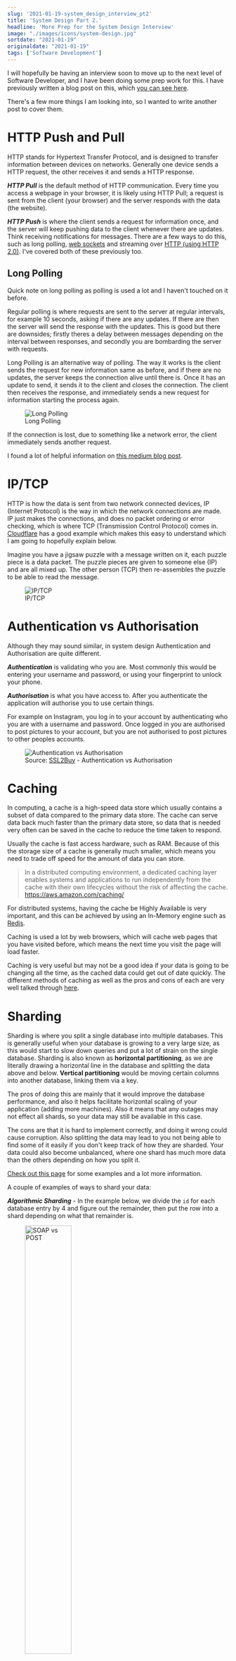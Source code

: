 ```yaml
---
slug: '2021-01-19-system_design_interview_pt2'
title: 'System Design Part 2.'
headline: 'More Prep for the System Design Interview'
image: "./images/icons/system-design.jpg"
sortdate: "2021-01-19"
originaldate: "2021-01-19"
tags: ['Software Development']
---
```


I will hopefully be having an interview soon to move up to the next level of Software Developer, and I have been doing some prep work for this. I have previously written a blog post on this, which <a href="https://joshlearningto.code.blog/2020/08/04/distributed-system-design/" target="_blank">you can see here</a>.

There's a few more things I am looking into, so I wanted to write another post to cover them.

# HTTP Push and Pull

HTTP stands for Hypertext Transfer Protocol, and is designed to transfer information between devices on networks. Generally one device sends a HTTP request, the other receives it and sends a HTTP response.

***HTTP Pull*** is the default method of HTTP communication. Every time you access a webpage in your browser, it is likely using HTTP Pull; a request is sent from the client (your browser) and the server responds with the data (the website).

***HTTP Push*** is where the client sends a request for information once, and the server will keep pushing data to the client whenever there are updates. Think receiving notifications for messages. There are a few ways to do this, such as long polling, <a href="https://joshlearningto.code.blog/2020/02/07/microsoft-70-480-exam-prep/" target="_blank">web sockets</a> and streaming over <a href="https://joshlearningto.code.blog/2020/01/03/http-pipelining-and-multiplexing/" target="_blank">HTTP (using HTTP 2.0)</a>. I've covered both of these previously too.

## Long Polling

Quick note on long polling as polling is used a lot and I haven't touched on it before.

Regular polling is where requests are sent to the server at regular intervals, for example 10 seconds, asking if there are any updates. If there are then the server will send the response with the updates. This is good but there are downsides; firstly theres a delay between messages depending on the interval between responses, and secondly you are bombarding the server with requests.

Long Polling is an alternative way of polling. The way it works is the client sends the request for new information same as before, and if there are no updates, the server keeps the connection alive until there is. Once it has an update to send, it sends it to the client and closes the connection. The client then receives the response, and immediately sends a new request for information starting the process again.

<div id="imageDiv">
    <figure>
        <img src="https://joshlearningtocode.files.wordpress.com/2021/01/long-polling.png" alt="Long Polling">
        <figcaption>Long Polling</figcaption>
    </figure>
</div>

If the connection is lost, due to something like a network error, the client immediately sends another request.

I found a lot of helpful information on <a href="https://medium.com/must-know-computer-science/system-design-client-server-communication-674818ca448d" target="_blank">this medium blog post</a>.

# IP/TCP

HTTP is how the data is sent from two network connected devices, IP (Internet Protocol) is the way in which the network connections are made. IP just makes the connections, and does no packet ordering or error checking, which is where TCP (Transmission Control Protocol) comes in. <a href="https://www.cloudflare.com/learning/ddos/glossary/tcp-ip/" target="_blank">Cloudflare</a> has a good example which makes this easy to understand which I am going to hopefully explain below.

Imagine you have a jigsaw puzzle with a message written on it, each puzzle piece is a data packet. The puzzle pieces are given to someone else (IP) and are all mixed up. The other person (TCP) then re-assembles the puzzle to be able to read the message.

<div id="imageDiv">
    <figure>
        <img src="https://joshlearningtocode.files.wordpress.com/2021/01/tcp-ip.png" alt="IP/TCP">
        <figcaption>IP/TCP</figcaption>
    </figure>
</div>

# Authentication vs Authorisation

Although they may sound similar, in system design Authentication and Authorisation are quite different. 

***Authentication*** is validating who you are. Most commonly this would be entering your username and password, or using your fingerprint to unlock your phone.

***Authorisation*** is what you have access to. After you authenticate the application will authorise you to use certain things. 

For example on Instagram, you log in to your account by authenticating who you are with a username and password. Once logged in you are authorised to post pictures to your account, but you are not authorised to post pictures to other peoples accounts.

<div id="imageDiv">
  <figure>
    <img src="https://joshlearningtocode.files.wordpress.com/2021/01/authentication-vs-authorization.jpg" alt="Authentication vs Authorisation"/>
    <figcaption>Source: <a href="https://www.ssl2buy.com/wiki/authentication-vs-authorization-whats-the-difference" target="_blank">SSL2Buy</a> - Authentication vs Authorisation</figcaption>
  </figure>
</div>

# Caching

In computing, a cache is a high-speed data store which usually contains a subset of data compared to the primary data store. The cache can serve data back much faster than the primary data store, so data that is needed very often can be saved in the cache to reduce the time taken to respond. 

Usually the cache is fast access hardware, such as RAM. Because of this the storage size of a cache is generally much smaller, which means you need to trade off speed for the amount of data you can store.
                            
<blockquote>
In a distributed computing environment, a dedicated caching layer enables systems and applications to run independently from the cache with their own lifecycles without the risk of affecting the cache.
<br>
<a href="https://aws.amazon.com/caching/" target="_blank">https://aws.amazon.com/caching/</a>
</blockquote>

For distributed systems, having the cache be Highly Available is very important, and this can be achieved by using an In-Memory engine such as <a href="https://aws.amazon.com/redis/" target="_blank">Redis</a>.

Caching is used a lot by web browsers, which will cache web pages that you have visited before, which means the next time you visit the page will load faster.

Caching is very useful but may not be a good idea if your data is going to be changing all the time, as the cached data could get out of date quickly. The different methods of caching as well as the pros and cons of each are very well talked through <a href="https://aws.amazon.com/caching/best-practices/" target="_blank">here</a>.

# Sharding

Sharding is where you split a single database into multiple databases. This is generally useful when your database is growing to a very large size, as this would start to slow down queries and put a lot of strain on the single database. Sharding is also known as **horizontal partitioning**, as we are literally drawing a horizontal line in the database and splitting the data above and below. **Vertical partitioning** would be moving certain columns into another database, linking them via a key.

The pros of doing this are mainly that it would improve the database performance, and also it helps facilitate horizontal scaling of your application (adding more machines). Also it means that any outages may not effect all shards, so your data may still be available in this case. 

The cons are that it is hard to implement correctly, and doing it wrong could cause corruption. Also splitting the data may lead to you not being able to find some of it easily if you don't keep track of how they are sharded. Your data could also become unbalanced, where one shard has much more data than the others depending on how you split it.

<a href="https://www.digitalocean.com/community/tutorials/understanding-database-sharding" target="_blank">Check out this page</a> for some examples and a lot more information.

A couple of examples of ways to shard your data:

***Algorithmic Sharding*** - In the example below, we divide the `id` for each database entry by 4 and figure out the remainder, then put the row into a shard depending on what that remainder is.

<div id="imageDiv">
  <figure>
    <img src="https://joshlearningtocode.files.wordpress.com/2021/01/algorithmic-sharding.png" style="width:50%;" alt="SOAP vs POST"/>
    <figcaption>Source: <a href="https://medium.com/@jeeyoungk/how-sharding-works-b4dec46b3f6" target="_blank">Medium: How Sharding Works - Jeeyoung Kim</a></figcaption>
  </figure>
</div>

***Dynamic Sharding*** - A separate locator service determines where each bit of data will go. This is more resilient, however a new single point of failure is introduced with the locator service, which is relied on to place the data and also retrieve it.

<div id="imageDiv">
  <figure>
    <img src="https://joshlearningtocode.files.wordpress.com/2021/01/dynamic-sharding.png" style="width:50%;" alt="SOAP vs POST"/>
    <figcaption>Source: <a href="https://medium.com/@jeeyoungk/how-sharding-works-b4dec46b3f6" target="_blank">Medium: How Sharding Works - Jeeyoung Kim</a></figcaption>
  </figure>
</div>

# Replication

I found the below in a blog post which I think really introduces data replication well.

<blockquote>
A data replica is an exact copy of a database. Replicas are constantly, iteratively synced with one another so their contents are kept as identical as possible. They generally come in two flavours, active and passive. Active replicas support read and write access and play an (unsurprisingly) active role in serving clients. Active replicas can help with scale, resilience and location-base performance. Passive replicas are generally maintained for failover purposes; they don’t support read or write and are only synced in one direction (from the master data). The job of a passive replica is to be ready to take over from the main replica if it fails.
<br>
<a href="https://blog.container-solutions.com/what-is-a-distributed-system" target="_blank">https://blog.container-solutions.com/what-is-a-distributed-system</a>
</blockquote>

This is different from a backup as a backup is made less often but is kept in multiple locations to ensure it is safe in the case of an emergency.

Data replication in distributed systems is very useful for multiple reasons:

1. ***Higher Availability***: If one node fails, then you will have another node with the same data already ready to go. Depending on how you replicate the data, you still might lose a bit of data this way.
2. ***Reduced Latency***: If you have replicas in multiple regions, then you can reduce latency by picking the closest node to the client requesting the data.
3. ***Read Scalability***: Queries can be split over replicas reducing the time taken to respond and the workload of the database

There are a few ways of doing data replication, each with pros and cons. I found <a href="https://medium.com/@sandeep4.verma/data-replication-in-distributed-systems-part-1-13f52410faa3" target="_blank">an excellent blog post</a> which outlines all the below in a lot of detail, so below is my summary.

## Single Leader

This is the most common replication method. In single leader replication, a single node is designated as the primary node. Each other node then becomes a secondary node, and when the primary node receives data, it will write it, then send the data to each of the secondary nodes to also write. This can be done either synchronously or asynchronously. 

If done synchronously, then the primary node will await a response from all of the secondary nodes that says they were able to write the data successfully. If done asynchronously then the primary node sends the data to the other nodes but carries on regardless of whether they succeed or not. Doing it synchronously means that your data is consistent across all nodes, which means that any node could become the primary, and data can be read from any node at any time. However it is slow, as you need to wait for each node to update, and if one node suddenly becomes unavailable, then the whole system will hang waiting for it to respond. Asynchronous is therefore a lot faster, however can lead to issues where the nodes are not consistent with each other, leading to problems when reading data from a secondary node or if you have to switch primary nodes.

The reality is due to the drawbacks of both, a little of each is used, known as semi-synchronous replication. For example the primary node will send the data to all secondary nodes, but only wait until one or the majority of them has responded to carry on. This means that the data is definitely stored on another node, if not all of them. Again this has shortcomings as the node that successfully replicated the first bit of data, may not replicate any other data, and you would never know as long as the rest did, but it is a compromise between data availability and consistency.

## Multi Leader

Multi Leader is very similar to Single Leader, except each node is the primary node for certain data, and a secondary node for other data.

<div id="imageDiv">
  <figure>
    <img src="https://joshlearningtocode.files.wordpress.com/2021/01/multi-leader-vs-single-leader.png" alt="Single vs Multi Leader"/>
    <figcaption>Single vs Multi Leader</figcaption>
  </figure>
</div>

This can help with latency, as data doesn't have to find the single primary node, it can find a primary node that is closer to it. It can also make it easier to handle any outages, and more robust against network interruption.

However there are of course downsides. There can be issues with consistency, where the same data could be being edited in two different primary nodes, in which case there may be conflicting data between nodes. You can handle this many ways (for example the latest write is taken), however you are almost certain to lose data.

## Leaderless

In Leaderless replication, every write must be sent to every replica. A write is considered successful when a certain number of nodes have acknowledged and successfully written the change. If you have *n* nodes, then *w* nodes must have written and acknowledged the change. Also you must be able to read the data from a certain number of nodes, *r*. The value of *k* + *r* is known as quorum. If *k* + *r* > *n* then a quorum has been reached. Leaderless replication has similar issues to multi leader, where changes made to individual nodes may conflict with each other.

In leaderless replication, the write may be sent to each node by the client, or a coordinator node which then sends it on to the others. This is not a primary node however as it does not enforce anything, just sends the update to every other node.

Looking into leaderless nodes I found <a href="https://www.erikthecoder.net/2019/12/31/leaderless-replication/" target="_blank">a great blog post</a> which really explained it well, check it out for more information.

The benefit of this is that the nodes will agree on an answer depending on what most of them think it is, and any that had a different response would be updated to reflect the correct answer. Also if any nodes go down, the others can still reach a quorum and provide an answer to the request. 

The main pro of leaderless replication is there is no need for a failover strategy. Failover strategies are there to tell the system what to do if the primary node goes down, but there is no primary node in leaderless replication. Leaderless replication also gives you higher availability as you can query any node, and still get an answer even if some nodes have gone down. 

The down side to using leaderless replication is that the quorum approach leads to higher latency, as each active node needs to respond to reach the quorum. Also there is the potential that the quorum reached could actually be stale data as not enough nodes received a write in the past, 

# REST vs SOAP

When writing APIs (Application Programming Interface), there are two main architectures, REST and SOAP.

***SOAP*** (Simple Object Access Protocol) is a standards-based web services access protocol that has been around for a long time, originally developed by Microsoft.

***REST*** (Representational State Transfer) is another standard, made in response to SOAP’s shortcomings, seeking to fix the problems with SOAP and provide a simpler method of accessing web services.

SOAP is a rigid set of patterns whereas REST is an architecture style so is more flexible. 

SOAP relies exclusively on XML to provide messages. This means that requests and responses can be very complex. SOAP has built in error-handling and works over many different protocols, not just HTTP, but SMTP and others.

REST is a lighter-weight flexible alternative, where you don't have to produce an exact XML structure every time. REST usually just relies on the URL, and the HTTP verb used (GET, POST, PUT etc.). 

<div id="imageDiv">
  <figure>
    <img src="https://joshlearningtocode.files.wordpress.com/2021/01/soap-v-rest.png" style="width:50%;" alt="SOAP vs POST"/>
    <figcaption>Source: <a href="https://www.upwork.com/resources/soap-vs-rest-a-look-at-two-different-api-styles" target="_blank">Upwork</a> - SOAP vs Rest</figcaption>
  </figure>
</div>

Here is a good summary of the two:

<div id="imageDiv">
  <figure>
    <img src="https://joshlearningtocode.files.wordpress.com/2021/01/soap-v-rest-table.png" style="width:50%;" alt="SOAP vs POST"/>
    <figcaption>Source: <a href="https://www.upwork.com/resources/soap-vs-rest-a-look-at-two-different-api-styles" target="_blank">Upwork</a> - SOAP vs Rest</figcaption>
  </figure>
</div>

## XML vs JSON

***XML*** (Extensible Markup Language) and ***JSON*** (JavaScript Object Notation) are both used to transfer data. The main difference is that XML is a Markup Language, and can therefore be queried, where JSON is a data format, comprised of key value pairs.
 
Here is an example of some information written in XML and JSON so you can see the difference:

<div id="codeSnippet">

```xml
<employees>
  <employee>
    <firstName>John</firstName> <lastName>Doe</lastName>
  </employee>
  <employee>
    <firstName>Anna</firstName> <lastName>Smith</lastName>
  </employee>
  <employee>
    <firstName>Peter</firstName> <lastName>Jones</lastName>
  </employee>
</employees>
```

```json
{
    "employees":[
        { "firstName":"John", "lastName":"Doe" },
        { "firstName":"Anna", "lastName":"Smith" },
        { "firstName":"Peter", "lastName":"Jones" }
    ]
}
```
</div>

JSON is much more popular now than XML when writing APIs, much to do with the rise in popularity of REST APIs. This is because despite the lack of powerful validation and the ability to query, JSON is extremely lightweight, and it is very easy to read and to parse without needing additional code. This makes it really accessible, if you are writing an API and want to return data, returning JSON means that anybody can parse it easily, whereas with XML they will need to write a lot more additional code to parse it.

# Whiteboarding

One thing I haven't mentioned is the actual interview itself. The way it is usually done at my company is you are given a technical problem to solve and you draw out your solution on a whiteboard. However currently I am working from home due to the national lockdown in England, so when I do the interview it will likely be over Microsoft Teams. I tried a mock interview, and I would advise anyone else who is going to be in this boat to figure out what software you will be using before you start, because I had a hard time at the start of my mock. I tried using the built in whiteboard in Teams, but that was not very good. Then I tried to find an online one and struggled to find a decent one. Eventually I downloaded a plain white jpeg, then opened it in Apples Preview, and drew over that! Not ideal but it worked.

Since then I have been looking for a better alternative, and I've settled on <a href="https://miro.com/app/dashboard/" target="_blank">Miro</a> for now as it has a lot of options, and I can use my phone for drawing which immediately syncs to the board on my laptop which I would be sharing. Still not the easiest but better than anything else I've tried so far.

I have a few more things to write about but I will stick that in a <a href="blog/2021-01-20-system_design_interview_pt3" target="_blank">Part 3</a>, as this is pretty long already.